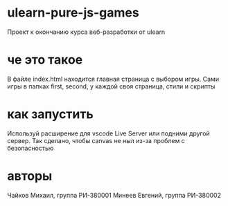 # ulearn-pure-js-games
Проект к окончанию курса веб-разработки от ulearn

# че это такое
В файле index.html находится главная страница с выбором игры. Сами игры в папках first, second, у каждой своя страница, стили и скрипты

# как запустить
Используй расширение для vscode Live Server или подними другой сервер. Так сделано, чтобы canvas не ныл из-за проблем с безопасностью

# авторы
Чайков Михаил, группа РИ-380001
Минеев Евгений, группа РИ-380002
